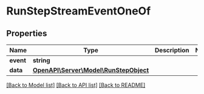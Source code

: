 # RunStepStreamEventOneOf

## Properties
Name | Type | Description | Notes
------------ | ------------- | ------------- | -------------
**event** | **string** |  | 
**data** | [**OpenAPI\Server\Model\RunStepObject**](RunStepObject.md) |  | 

[[Back to Model list]](../README.md#documentation-for-models) [[Back to API list]](../README.md#documentation-for-api-endpoints) [[Back to README]](../README.md)


